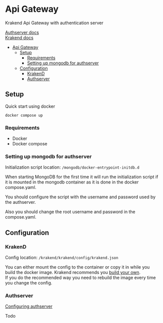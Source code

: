 # Api Gateway

Krakend Api Gateway with authentication server

[Authserver docs](/docs/authserver/authserver.md)  
[Krakend docs](https://www.krakend.io/docs/overview/)

- [Api Gateway](#api-gateway)
  - [Setup](#setup)
    - [Requirements](#requirements)
    - [Setting up mongodb for authserver](#setting-up-mongodb-for-authserver)
  - [Configuration](#configuration)
    - [KrakenD](#krakend)
    - [Authserver](#authserver)

## Setup

Quick start using docker

```
docker compose up
```

### Requirements

- Docker
- Docker compose

### Setting up mongodb for authserver

Initialization script location: `/mongodb/docker-entrypoint-initdb.d`

When starting MongoDB for the first time it will run the initialization script if it is mounted in the mongodb container as it is done in the docker compose.yaml.

You should configure the script with the username and password used by the authserver.

Also you should change the root username and password in the compose.yaml.

## Configuration

### KrakenD

Config location: `/krakend/krakend/config/krakend.json`

You can either mount the config to the container or copy it in while you build the docker image. Krakend recommends you [build your own](https://www.krakend.io/docs/deploying/docker/).  
If you do the recommended way you need to rebuild the image every time you change the config.

### Authserver

[Configuring authserver](/docs/authserver/authserver.md)

Todo
